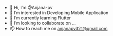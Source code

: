 - 👋 Hi, I’m @Anjana-pv
- 👀 I’m interested in Developing Mobile Application
- 🌱 I’m currently learning Flutter
- 💞️ I’m looking to collaborate on ...
- 📫 How to reach me on anjanapv321@gmail.com

<!---
Anjana-pv/Anjana-pv is a ✨ special ✨ repository because its `README.md` (this file) appears on your GitHub profile.
You can click the Preview link to take a look at your changes.
--->
